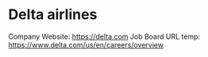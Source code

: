 # Delta airlines

Company Website: https://delta.com
Job Board URL temp: https://www.delta.com/us/en/careers/overview